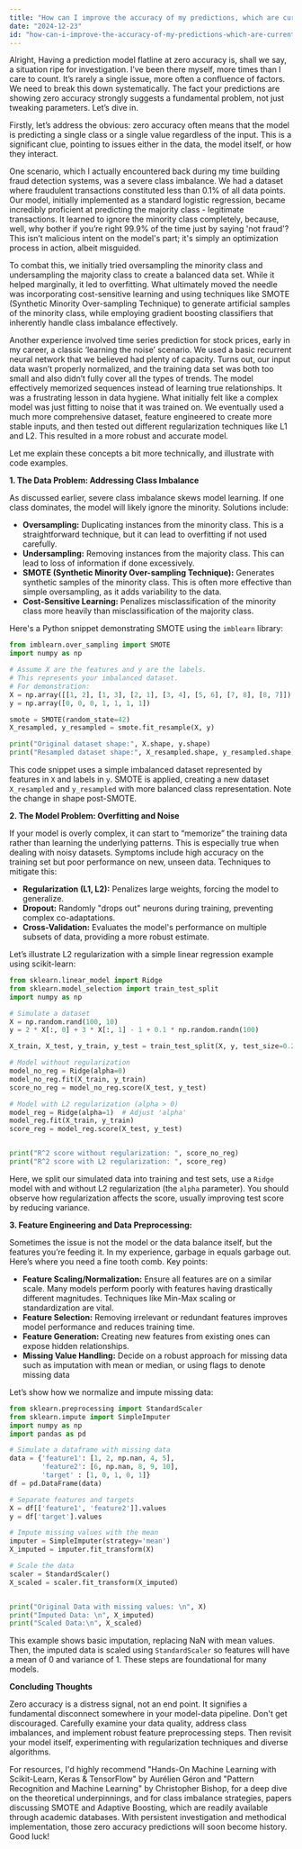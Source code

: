 ```yaml
---
title: "How can I improve the accuracy of my predictions, which are currently zero?"
date: "2024-12-23"
id: "how-can-i-improve-the-accuracy-of-my-predictions-which-are-currently-zero"
---
```


Alright,  Having a prediction model flatline at zero accuracy is, shall we say, a situation ripe for investigation. I’ve been there myself, more times than I care to count. It’s rarely a single issue, more often a confluence of factors. We need to break this down systematically. The fact your predictions are showing zero accuracy strongly suggests a fundamental problem, not just tweaking parameters. Let’s dive in.

Firstly, let’s address the obvious: zero accuracy often means that the model is predicting a single class or a single value regardless of the input. This is a significant clue, pointing to issues either in the data, the model itself, or how they interact.

One scenario, which I actually encountered back during my time building fraud detection systems, was a severe class imbalance. We had a dataset where fraudulent transactions constituted less than 0.1% of all data points. Our model, initially implemented as a standard logistic regression, became incredibly proficient at predicting the majority class - legitimate transactions. It learned to ignore the minority class completely, because, well, why bother if you’re right 99.9% of the time just by saying 'not fraud'? This isn’t malicious intent on the model's part; it's simply an optimization process in action, albeit misguided.

To combat this, we initially tried oversampling the minority class and undersampling the majority class to create a balanced data set. While it helped marginally, it led to overfitting. What ultimately moved the needle was incorporating cost-sensitive learning and using techniques like SMOTE (Synthetic Minority Over-sampling Technique) to generate artificial samples of the minority class, while employing gradient boosting classifiers that inherently handle class imbalance effectively.

Another experience involved time series prediction for stock prices, early in my career, a classic ‘learning the noise’ scenario. We used a basic recurrent neural network that we believed had plenty of capacity. Turns out, our input data wasn’t properly normalized, and the training data set was both too small and also didn’t fully cover all the types of trends. The model effectively memorized sequences instead of learning true relationships. It was a frustrating lesson in data hygiene. What initially felt like a complex model was just fitting to noise that it was trained on. We eventually used a much more comprehensive dataset, feature engineered to create more stable inputs, and then tested out different regularization techniques like L1 and L2. This resulted in a more robust and accurate model.

Let me explain these concepts a bit more technically, and illustrate with code examples.

**1. The Data Problem: Addressing Class Imbalance**

As discussed earlier, severe class imbalance skews model learning. If one class dominates, the model will likely ignore the minority. Solutions include:

*   **Oversampling:** Duplicating instances from the minority class. This is a straightforward technique, but it can lead to overfitting if not used carefully.
*   **Undersampling:** Removing instances from the majority class. This can lead to loss of information if done excessively.
*   **SMOTE (Synthetic Minority Over-sampling Technique):** Generates synthetic samples of the minority class. This is often more effective than simple oversampling, as it adds variability to the data.
*   **Cost-Sensitive Learning:** Penalizes misclassification of the minority class more heavily than misclassification of the majority class.

Here's a Python snippet demonstrating SMOTE using the `imblearn` library:

```python
from imblearn.over_sampling import SMOTE
import numpy as np

# Assume X are the features and y are the labels.
# This represents your imbalanced dataset.
# For demonstration:
X = np.array([[1, 2], [1, 3], [2, 1], [3, 4], [5, 6], [7, 8], [8, 7]])
y = np.array([0, 0, 0, 1, 1, 1, 1])

smote = SMOTE(random_state=42)
X_resampled, y_resampled = smote.fit_resample(X, y)

print("Original dataset shape:", X.shape, y.shape)
print("Resampled dataset shape:", X_resampled.shape, y_resampled.shape)

```

This code snippet uses a simple imbalanced dataset represented by features in `X` and labels in `y`. SMOTE is applied, creating a new dataset `X_resampled` and `y_resampled` with more balanced class representation. Note the change in shape post-SMOTE.

**2. The Model Problem: Overfitting and Noise**

If your model is overly complex, it can start to “memorize” the training data rather than learning the underlying patterns. This is especially true when dealing with noisy datasets. Symptoms include high accuracy on the training set but poor performance on new, unseen data. Techniques to mitigate this:

*   **Regularization (L1, L2):** Penalizes large weights, forcing the model to generalize.
*   **Dropout:** Randomly "drops out" neurons during training, preventing complex co-adaptations.
*   **Cross-Validation:** Evaluates the model's performance on multiple subsets of data, providing a more robust estimate.

Let’s illustrate L2 regularization with a simple linear regression example using scikit-learn:

```python
from sklearn.linear_model import Ridge
from sklearn.model_selection import train_test_split
import numpy as np

# Simulate a dataset
X = np.random.rand(100, 10)
y = 2 * X[:, 0] + 3 * X[:, 1] - 1 + 0.1 * np.random.randn(100)

X_train, X_test, y_train, y_test = train_test_split(X, y, test_size=0.2, random_state=42)

# Model without regularization
model_no_reg = Ridge(alpha=0)
model_no_reg.fit(X_train, y_train)
score_no_reg = model_no_reg.score(X_test, y_test)

# Model with L2 regularization (alpha > 0)
model_reg = Ridge(alpha=1)  # Adjust 'alpha'
model_reg.fit(X_train, y_train)
score_reg = model_reg.score(X_test, y_test)


print("R^2 score without regularization: ", score_no_reg)
print("R^2 score with L2 regularization: ", score_reg)
```

Here, we split our simulated data into training and test sets, use a `Ridge` model with and without L2 regularization (the `alpha` parameter). You should observe how regularization affects the score, usually improving test score by reducing variance.

**3. Feature Engineering and Data Preprocessing:**

Sometimes the issue is not the model or the data balance itself, but the features you’re feeding it. In my experience, garbage in equals garbage out. Here’s where you need a fine tooth comb. Key points:

*   **Feature Scaling/Normalization:** Ensure all features are on a similar scale. Many models perform poorly with features having drastically different magnitudes. Techniques like Min-Max scaling or standardization are vital.
*   **Feature Selection:** Removing irrelevant or redundant features improves model performance and reduces training time.
*   **Feature Generation:** Creating new features from existing ones can expose hidden relationships.
*   **Missing Value Handling:** Decide on a robust approach for missing data such as imputation with mean or median, or using flags to denote missing data

Let’s show how we normalize and impute missing data:

```python
from sklearn.preprocessing import StandardScaler
from sklearn.impute import SimpleImputer
import numpy as np
import pandas as pd

# Simulate a dataframe with missing data
data = {'feature1': [1, 2, np.nan, 4, 5],
        'feature2': [6, np.nan, 8, 9, 10],
        'target' : [1, 0, 1, 0, 1]}
df = pd.DataFrame(data)

# Separate features and targets
X = df[['feature1', 'feature2']].values
y = df['target'].values

# Impute missing values with the mean
imputer = SimpleImputer(strategy='mean')
X_imputed = imputer.fit_transform(X)

# Scale the data
scaler = StandardScaler()
X_scaled = scaler.fit_transform(X_imputed)


print("Original Data with missing values: \n", X)
print("Imputed Data: \n", X_imputed)
print("Scaled Data:\n", X_scaled)

```

This example shows basic imputation, replacing NaN with mean values. Then, the imputed data is scaled using `StandardScaler` so features will have a mean of 0 and variance of 1. These steps are foundational for many models.

**Concluding Thoughts**

Zero accuracy is a distress signal, not an end point. It signifies a fundamental disconnect somewhere in your model-data pipeline. Don't get discouraged. Carefully examine your data quality, address class imbalances, and implement robust feature preprocessing steps. Then revisit your model itself, experimenting with regularization techniques and diverse algorithms.

For resources, I'd highly recommend "Hands-On Machine Learning with Scikit-Learn, Keras & TensorFlow" by Aurélien Géron and "Pattern Recognition and Machine Learning" by Christopher Bishop, for a deep dive on the theoretical underpinnings, and for class imbalance strategies, papers discussing SMOTE and Adaptive Boosting, which are readily available through academic databases. With persistent investigation and methodical implementation, those zero accuracy predictions will soon become history. Good luck!
